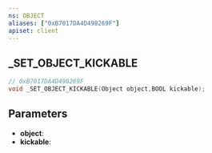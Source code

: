 ```yaml
---
ns: OBJECT
aliases: ["0xB7017DA4D498269F"]
apiset: client
---
```

## _SET_OBJECT_KICKABLE

```c
// 0xB7017DA4D498269F
void _SET_OBJECT_KICKABLE(Object object,BOOL kickable);
```


## Parameters
* **object**:
* **kickable**:



